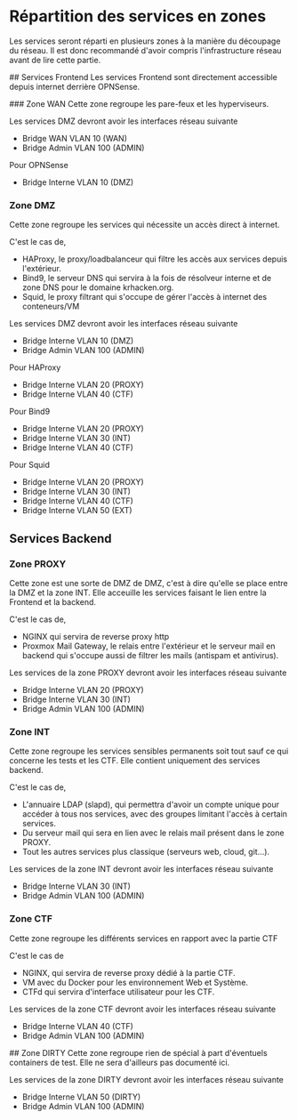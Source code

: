 # Répartition des services en zones

Les services seront réparti en plusieurs zones à la manière du découpage du réseau. Il est donc recommandé d'avoir compris l'infrastructure réseau avant de lire cette partie.


## Services Frontend
Les services Frontend sont directement accessible depuis internet derrière OPNSense.

### Zone WAN
Cette zone regroupe les pare-feux et les hyperviseurs.

Les services DMZ devront avoir les interfaces réseau suivante
- Bridge WAN VLAN 10 (WAN)
- Bridge Admin VLAN 100 (ADMIN)

Pour OPNSense
- Bridge Interne VLAN 10 (DMZ)


### Zone DMZ
Cette zone regroupe les services qui nécessite un accès direct à internet.

C'est le cas de,
- HAProxy, le proxy/loadbalanceur qui filtre les accès aux services depuis l'extérieur.
- Bind9, le serveur DNS qui servira à la fois de résolveur interne et de zone DNS pour le domaine krhacken.org.
- Squid, le proxy filtrant qui s'occupe de gérer l'accès à internet des conteneurs/VM

Les services DMZ devront avoir les interfaces réseau suivante
- Bridge Interne VLAN 10 (DMZ)
- Bridge Admin VLAN 100 (ADMIN)

Pour HAProxy
- Bridge Interne VLAN 20 (PROXY)
- Bridge Interne VLAN 40 (CTF)

Pour Bind9
- Bridge Interne VLAN 20 (PROXY)
- Bridge Interne VLAN 30 (INT)
- Bridge Interne VLAN 40 (CTF)

Pour Squid
- Bridge Interne VLAN 20 (PROXY)
- Bridge Interne VLAN 30 (INT)
- Bridge Interne VLAN 40 (CTF)
- Bridge Interne VLAN 50 (EXT)

## Services Backend

### Zone PROXY
Cette zone est une sorte de DMZ de DMZ, c'est à dire qu'elle se place entre la DMZ et la zone INT. Elle acceuille les services faisant le lien entre la Frontend et la backend.

C'est le cas de,
- NGINX qui servira de reverse proxy http
- Proxmox Mail Gateway, le relais entre l'extérieur et le serveur mail en backend qui s'occupe aussi de filtrer les mails (antispam et antivirus).

Les services de la zone PROXY devront avoir les interfaces réseau suivante
- Bridge Interne VLAN 20 (PROXY)
- Bridge Interne VLAN 30 (INT)
- Bridge Admin VLAN 100 (ADMIN)

### Zone INT
Cette zone regroupe les services sensibles permanents soit tout sauf ce qui concerne les tests et les CTF. Elle contient uniquement des services backend.

C'est le cas de,
- L'annuaire LDAP (slapd), qui permettra d'avoir un compte unique pour accéder à tous nos services, avec des groupes limitant l'accès à certain services.
- Du serveur mail qui sera en lien avec le relais mail présent dans le zone PROXY.
- Tout les autres services plus classique (serveurs web, cloud, git...).

Les services de la zone INT devront avoir les interfaces réseau suivante
- Bridge Interne VLAN 30 (INT)
- Bridge Admin VLAN 100 (ADMIN)

### Zone CTF
Cette zone regroupe les différents services en rapport avec la partie CTF

C'est le cas de
- NGINX, qui servira de reverse proxy dédié à la partie CTF.
- VM avec du Docker pour les environnement Web et Système.
- CTFd qui servira d'interface utilisateur pour les CTF.

Les services de la zone CTF devront avoir les interfaces réseau suivante
- Bridge Interne VLAN 40 (CTF)
- Bridge Admin VLAN 100 (ADMIN)

## Zone DIRTY
Cette zone regroupe rien de spécial à part d'éventuels containers de test. Elle ne sera d'ailleurs pas documenté ici.

Les services de la zone DIRTY devront avoir les interfaces réseau suivante
- Bridge Interne VLAN 50 (DIRTY)
- Bridge Admin VLAN 100 (ADMIN)

